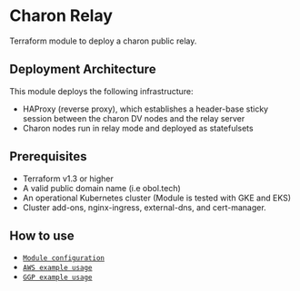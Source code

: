 # Charon Relay
Terraform module to deploy a charon public relay.

## Deployment Architecture
This module deploys the following infrastructure:
- HAProxy (reverse proxy), which establishes a header-base sticky session between the charon DV nodes and the relay server
- Charon nodes run in relay mode and deployed as statefulsets

## Prerequisites
- Terraform v1.3 or higher
- A valid public domain name (i.e obol.tech)
- An operational Kubernetes cluster (Module is tested with GKE and EKS)
- Cluster add-ons, nginx-ingress, external-dns, and cert-manager.

## How to use
- [`Module configuration`](MODULE.md)
- [`AWS example usage`](examples/aws/main.tf)
- [`GGP example usage`](examples/gcp/main.tf)
